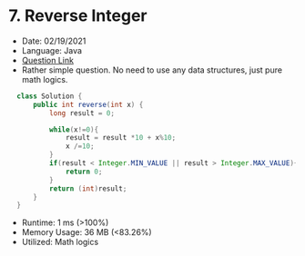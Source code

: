 # 7. Reverse Integer

- Date: 02/19/2021 
- Language: Java
- [Question Link](https://leetcode.com/problems/reverse-integer/)
- Rather simple question. No need to use any data structures, just pure math logics.

```java
  class Solution {
      public int reverse(int x) {
          long result = 0;

          while(x!=0){
              result = result *10 + x%10;
              x /=10;
          }
          if(result < Integer.MIN_VALUE || result > Integer.MAX_VALUE){
              return 0;
          }
          return (int)result;
      }
  }
```

- Runtime: 1 ms (>100%)
- Memory Usage: 36 MB (<83.26%)
- Utilized: Math logics
